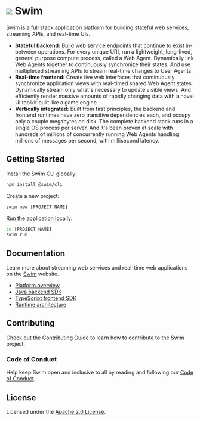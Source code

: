 # <a href="https://www.swimos.org"><img src="https://docs.swimos.org/readme/breach-marlin-blue-wide.svg"></a> Swim

[Swim][platform] is a full stack application platform for building stateful
web services, streaming APIs, and real-time UIs.

- **Stateful backend:** Build web service endpoints that continue to exist
  in-between operations. For every unique URI, run a lightweight, long-lived,
  general purpose compute process, called a Web Agent. Dynamically link
  Web Agents together to continuously synchronize their states. And use
  multiplexed streaming APIs to stream real-time changes to User Agents.
- **Real-time frontend:** Create live web interfaces that continuously
  synchronize application views with real-timed shared Web Agent states.
  Dynamically stream only what's necessary to update visible views. And
  efficiently render massive amounts of rapidly changing data with a novel
  UI toolkit built like a game engine.
- **Vertically integrated:** Built from first principles, the backend and
  frontend runtimes have zero transitive dependencies each, and occupy only
  a couple megabytes on disk. The complete backend stack runs in a single OS
  process per server. And it's been proven at scale with hundreds of millions
  of concurrently running Web Agents handling millions of messages per second,
  with millisecond latency.

## Getting Started

Install the Swim CLI globally:

```sh
npm install @swim/cli
```

Create a new project:

```sh
swim new [PROJECT NAME]
```

Run the application locally:

```sh
cd [PROJECT NAME]
swim run
```

## Documentation

Learn more about streaming web services and real-time web applications
on the [Swim](https://www.swimos.org) website.

- [Platform overview][platform]
- [Java backend SDK][backend]
- [TypeScript frontend SDK][frontend]
- [Runtime architecture][runtime]

## Contributing

Check out the [Contributing Guide][contributing] to learn how to contribute
to the Swim project.

### Code of Conduct

Help keep Swim open and inclusive to all by reading and following our
[Code of Conduct][conduct].

## License

Licensed under the [Apache 2.0 License][license].

[platform]: https://www.swimos.org/platform
[backend]: https://www.swimos.org/platform/backend
[frontend]: https://www.swimos.org/platform/frontend
[runtime]: https://www.swimos.org/platform/runtime
[contributing]: CONTRIBUTING.md
[conduct]: CODE_OF_CONDUCT.md
[license]: LICENSE
